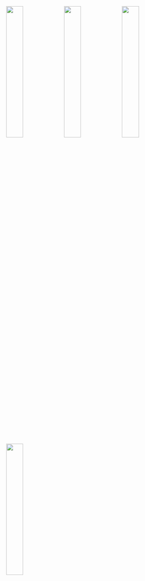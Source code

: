 <img src="https://imgur.com/gE57G4s.png" width=30%/>
<img src="https://imgur.com/nf4H8Ws.png" width=30%/>
<img src="https://imgur.com/tAUBI0d.png" width=30%/>
<img src="https://imgur.com/wp7juNj.png" width=30%/>
